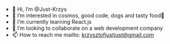 - 👋 Hi, I’m @Just-Krzys
- 👀 I’m interested in cosmos, good code, dogs and tasty food🤤
- 🌱 I’m currently learning React.js
- 💞️ I’m looking to collaborate on a web development company
- 📫 How to reach me mailto: krzysztofjustjust@gmail.com

<!---
Just-Krzys/Just-Krzys is a ✨ special ✨ repository because its `README.md` (this file) appears on your GitHub profile.
You can click the Preview link to take a look at your changes.
--->
